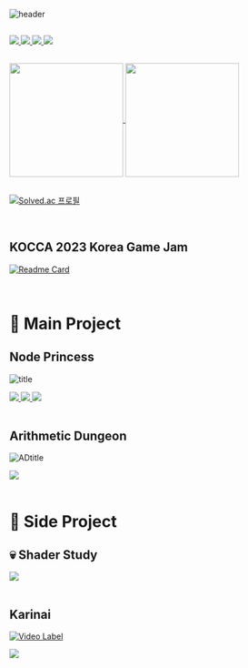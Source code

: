 ![header](https://capsule-render.vercel.app/api?type=waving&text=OuO&fontColor=D78A79&color=373F51&fontSize=50&animation=fadeIn)

##

<a href="https://www.youtube.com/@cherryrainOwO">
  <img src="https://img.shields.io/badge/YOUTUBE-373F51?style=for-the-badge&logo=youtube&logoColor=FF0000"/>
</a>
<a href="https://cherryrain-erika.notion.site/CherryRain-Public-Notion-292762bbcf504be4ae0997bbaa8f800b?pvs=4">
  <img src="https://img.shields.io/badge/Notion-373F51?style=for-the-badge&logo=Notion&logoColor=white"/>
</a>
<a href="https://twitter.com/cherryrain1004">
  <img src="https://img.shields.io/badge/X(Twitter)-373F51?style=for-the-badge&logo=X&logoColor=000000"/>
</a>
<a href="https://cherryrain.itch.io/">
  <img src="https://img.shields.io/badge/itch.io-373F51?style=for-the-badge&logo=itchdotio&logoColor=FA5C5C"/>
</a>

##

<a href="https://github.com/cherryrainOuO/github-readme-stats">
  <img height=200 align="center" src="https://github-readme-stats.vercel.app/api?username=cherryrainOuO&show_icons=true&theme=calm&rank_icon=github" />
</a>
<a href="https://github.com/cherryrainOuO/convoychat">
  <img height=200 align="center" src="https://github-readme-stats.vercel.app/api/top-langs?username=cherryrainOuO&layout=donut&langs_count=8&card_width=320&theme=calm" />
</a>

</br>
</br>

[![Solved.ac 프로필](http://mazassumnida.wtf/api/v2/generate_badge?boj=choriv1763)](https://solved.ac/choriv1763)

</br>

## KOCCA 2023 Korea Game Jam
[![Readme Card](https://github-readme-stats.vercel.app/api/pin/?username=cherryrainOuO&repo=GameJam14-2&show_owner=true&theme=calm)](https://github.com/cherryrainOuO/GameJam14-2)

</br>

# :bug: Main Project

## Node Princess

![title](https://github.com/cherryrainOuO/cherryRainOuO/assets/117277361/fd772f0e-4186-45b7-888b-4f689e57171a)

<a href="https://youtu.be/VFez2SPSikg">
  <img src="https://img.shields.io/badge/Trailer-373F51?style=for-the-badge&logo=youtube&logoColor=FF0000"/>
</a>

<a href="https://cherryrain.itch.io/node-princess">
  <img src="https://img.shields.io/badge/itch.io-373F51?style=for-the-badge&logo=itchdotio&logoColor=FA5C5C"/>
</a>

<a href="https://indie.onstove.com/ko/games/2128">
  <img src="https://img.shields.io/badge/Stove Indie-373F51?style=for-the-badge&logo=stove&logoColor=FA5C5C"/>
</a>

</br>
</br>

## Arithmetic Dungeon
![ADtitle](https://github.com/cherryrainOuO/cherryRainOuO/assets/117277361/873e01e6-848e-4a04-9f37-5d4633eab257)

<a href="https://cherryrain.itch.io/arithmetic-dungeon">
  <img src="https://img.shields.io/badge/itch.io-373F51?style=for-the-badge&logo=itchdotio&logoColor=FA5C5C"/>
</a>

</br>
</br>

# :herb: Side Project

## :skull: Shader Study 
<a href="https://cherryrain-erika.notion.site/TA-Study-c122e9ac9689495397a08e9b2b4f7919">
  <img src="https://img.shields.io/badge/Notion-TA Study-DF7857?style=for-the-badge&logo=Notion&logoColor=white"/>
</a>

</br>
</br>

## Karinai
[![Video Label](http://img.youtube.com/vi/PDt_CBSjzGo/maxresdefault.jpg)](https://youtu.be/PDt_CBSjzGo)

<a href="https://cherryrain-erika.notion.site/KarinAI-Note-e21c32c7265d4ac88883b0f0f670a016">
  <img src="https://img.shields.io/badge/Notion-KARINAI NOTE-DF7857?style=for-the-badge&logo=Notion&logoColor=white"/>
</a>

